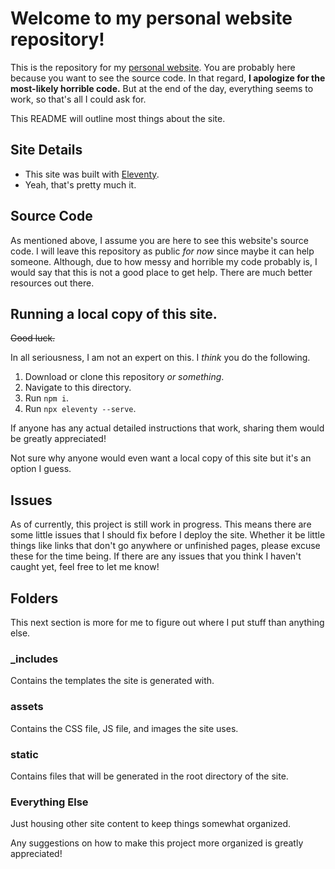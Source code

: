 # Welcome to my personal website repository!

This is the repository for my [personal website](https://moldymacaronix.netlify.app/). You are probably here because you want to see the source code. In that regard, **I apologize for the most-likely horrible code.** But at the end of the day, everything seems to work, so that's all I could ask for.

This README will outline most things about the site.

## Site Details

* This site was built with [Eleventy](https://www.11ty.dev/).
* Yeah, that's pretty much it.

## Source Code

As mentioned above, I assume you are here to see this website's source code. I will leave this repository as public *for now* since maybe it can help someone. Although, due to how messy and horrible my code probably is, I would say that this is not a good place to get help. There are much better resources out there.

## Running a local copy of this site.

~~Good luck.~~

In all seriousness, I am not an expert on this. I *think* you do the following.

1. Download or clone this repository *or something*.
2. Navigate to this directory.
3. Run `npm i`.
4. Run `npx eleventy --serve`.

If anyone has any actual detailed instructions that work, sharing them would be greatly appreciated!

Not sure why anyone would even want a local copy of this site but it's an option I guess.

## Issues

As of currently, this project is still work in progress. This means there are some little issues that I should fix before I deploy the site. Whether it be little things like links that don't go anywhere or unfinished pages, please excuse these for the time being. If there are any issues that you think I haven't caught yet, feel free to let me know!

## Folders

This next section is more for me to figure out where I put stuff than anything else.

### _includes

Contains the templates the site is generated with.

### assets

Contains the CSS file, JS file, and images the site uses.

### static

Contains files that will be generated in the root directory of the site.

### Everything Else

Just housing other site content to keep things somewhat organized.

Any suggestions on how to make this project more organized is greatly appreciated!
